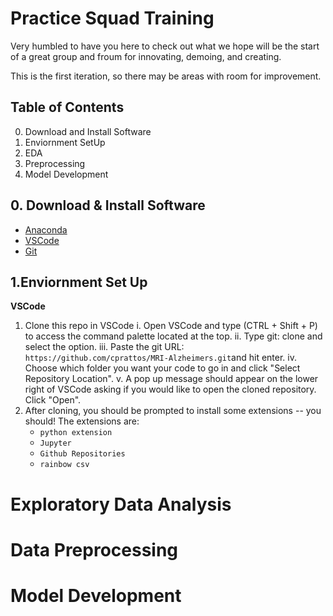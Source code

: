 # Practice Squad Training
Very humbled to have you here to check out what we hope will be the start of a great group and froum for innovating, demoing, and creating. 

This is the first iteration, so there may be areas with room for improvement. 

## Table of Contents
0. Download and Install Software
1. Enviornment SetUp
2. EDA
3. Preprocessing
4. Model Development

## 0. Download & Install Software
- [Anaconda](https://www.anaconda.com/products/distribution)
- [VSCode](https://code.visualstudio.com/Download)
- [Git](https://git-scm.com/downloads/)

## 1.Enviornment Set Up
**VSCode**
1. Clone this repo in VSCode
  i. Open VSCode and type (CTRL + Shift + P) to access the command palette located at the top.
  ii. Type git: clone and select the option.
  iii. Paste the git URL: `https://github.com/cprattos/MRI-Alzheimers.git`and hit enter.
  iv. Choose which folder you want your code to go in and click "Select Repository Location".
  v. A pop up message should appear on the lower right of VSCode asking if you would like to open the cloned repository. Click "Open".
2. After cloning, you should be prompted to install some extensions -- you should! The extensions are:
   * `python extension`
   * `Jupyter`
   * `Github Repositories`
   * `rainbow csv`

# Exploratory Data Analysis

# Data Preprocessing

# Model Development
